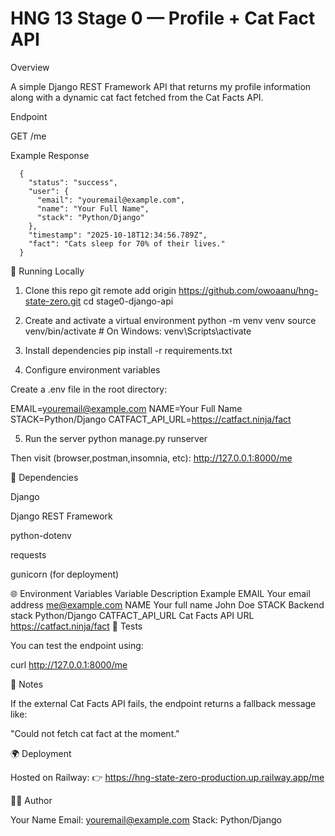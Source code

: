 # HNG 13 Stage 0 — Profile + Cat Fact API
Overview

A simple Django REST Framework API that returns my profile information along with a dynamic cat fact fetched from the Cat Facts API.

Endpoint

GET /me

Example Response
```
  {
    "status": "success",
    "user": {
      "email": "youremail@example.com",
      "name": "Your Full Name",
      "stack": "Python/Django"
    },
    "timestamp": "2025-10-18T12:34:56.789Z",
    "fact": "Cats sleep for 70% of their lives."
  }

```

🚀 Running Locally
1. Clone this repo
git remote add origin https://github.com/owoaanu/hng-state-zero.git
cd stage0-django-api

2. Create and activate a virtual environment
python -m venv venv
source venv/bin/activate  # On Windows: venv\Scripts\activate

3. Install dependencies
pip install -r requirements.txt

4. Configure environment variables

Create a .env file in the root directory:

EMAIL=youremail@example.com
NAME=Your Full Name
STACK=Python/Django
CATFACT_API_URL=https://catfact.ninja/fact

5. Run the server
python manage.py runserver


Then visit (browser,postman,insomnia, etc):
 http://127.0.0.1:8000/me

🧩 Dependencies

Django

Django REST Framework

python-dotenv

requests

gunicorn (for deployment)

🌐 Environment Variables
Variable	Description	Example
EMAIL	Your email address	me@example.com
NAME	Your full name	John Doe
STACK	Backend stack	Python/Django
CATFACT_API_URL	Cat Facts API URL	https://catfact.ninja/fact
🧪 Tests

You can test the endpoint using:

curl http://127.0.0.1:8000/me

📝 Notes

If the external Cat Facts API fails, the endpoint returns a fallback message like:

"Could not fetch cat fact at the moment."

🌍 Deployment

Hosted on Railway:
👉 https://hng-state-zero-production.up.railway.app/me

🧑‍💻 Author

Your Name
Email: youremail@example.com
Stack: Python/Django
